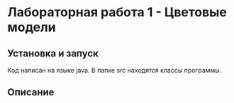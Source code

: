 # Лабораторная работа 1 - Цветовые модели
## Установка и запуск
Код написан на языке java. В папке src находятся классы программы.

## Описание 
